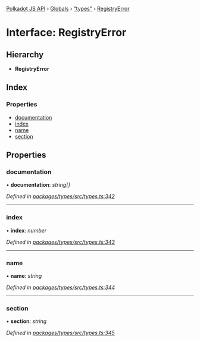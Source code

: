 [Polkadot JS API](../README.md) › [Globals](../globals.md) › ["types"](../modules/_types_.md) › [RegistryError](_types_.registryerror.md)

# Interface: RegistryError

## Hierarchy

* **RegistryError**

## Index

### Properties

* [documentation](_types_.registryerror.md#documentation)
* [index](_types_.registryerror.md#index)
* [name](_types_.registryerror.md#name)
* [section](_types_.registryerror.md#section)

## Properties

###  documentation

• **documentation**: *string[]*

*Defined in [packages/types/src/types.ts:342](https://github.com/polkadot-js/api/blob/20ed3bb5fe/packages/types/src/types.ts#L342)*

___

###  index

• **index**: *number*

*Defined in [packages/types/src/types.ts:343](https://github.com/polkadot-js/api/blob/20ed3bb5fe/packages/types/src/types.ts#L343)*

___

###  name

• **name**: *string*

*Defined in [packages/types/src/types.ts:344](https://github.com/polkadot-js/api/blob/20ed3bb5fe/packages/types/src/types.ts#L344)*

___

###  section

• **section**: *string*

*Defined in [packages/types/src/types.ts:345](https://github.com/polkadot-js/api/blob/20ed3bb5fe/packages/types/src/types.ts#L345)*
